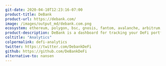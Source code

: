 ```yaml
---
git-date: 2020-04-10T12:23:16-07:00
product-title: DeBank
product-url: https://debank.com/
image: /images/output_md/debank.com.png
ecosystem: ethereum, polygon, bsc, gnosis, fantom, avalanche, arbitrum, optimism, base
product-description: DeBank is a dashboard for tracking your DeFi portfolio, with data and analytics for decentralized lending protocols, stablecoins, margin trading platforms and DEXes.
coltitle: "Analytics"
colpermalink: defi-analytics
twitter: https://twitter.com/DebankDeFi
github: https://github.com/DeBankDeFi
alternative-to: nansen
---
```

